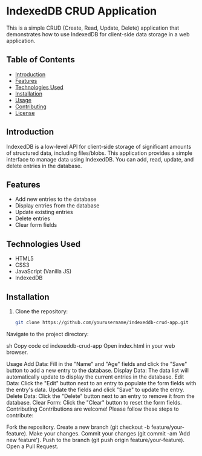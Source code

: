 # IndexedDB CRUD Application

This is a simple CRUD (Create, Read, Update, Delete) application that demonstrates how to use IndexedDB for client-side data storage in a web application.

## Table of Contents

- [Introduction](#introduction)
- [Features](#features)
- [Technologies Used](#technologies-used)
- [Installation](#installation)
- [Usage](#usage)
- [Contributing](#contributing)
- [License](#license)

## Introduction

IndexedDB is a low-level API for client-side storage of significant amounts of structured data, including files/blobs. This application provides a simple interface to manage data using IndexedDB. You can add, read, update, and delete entries in the database.

## Features

- Add new entries to the database
- Display entries from the database
- Update existing entries
- Delete entries
- Clear form fields

## Technologies Used

- HTML5
- CSS3
- JavaScript (Vanilla JS)
- IndexedDB

## Installation

1. Clone the repository:
   ```sh
   git clone https://github.com/yourusername/indexeddb-crud-app.git
Navigate to the project directory:

sh
Copy code
cd indexeddb-crud-app
Open index.html in your web browser.

Usage
Add Data: Fill in the "Name" and "Age" fields and click the "Save" button to add a new entry to the database.
Display Data: The data list will automatically update to display the current entries in the database.
Edit Data: Click the "Edit" button next to an entry to populate the form fields with the entry's data. Update the fields and click "Save" to update the entry.
Delete Data: Click the "Delete" button next to an entry to remove it from the database.
Clear Form: Click the "Clear" button to reset the form fields.
Contributing
Contributions are welcome! Please follow these steps to contribute:

Fork the repository.
Create a new branch (git checkout -b feature/your-feature).
Make your changes.
Commit your changes (git commit -am 'Add new feature').
Push to the branch (git push origin feature/your-feature).
Open a Pull Request.
